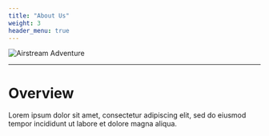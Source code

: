 ```yaml
---
title: "About Us"
weight: 3
header_menu: true
---
```


![Airstream Adventure](/images/airstream_adventure.jpeg)

----

# Overview
Lorem ipsum dolor sit amet, consectetur adipiscing elit, sed do eiusmod tempor incididunt ut labore et dolore magna aliqua.
